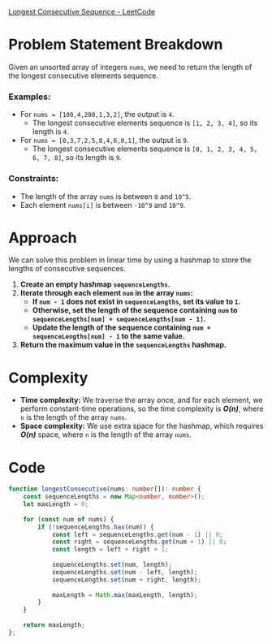 [Longest Consecutive Sequence - LeetCode](https://leetcode.com/problems/longest-consecutive-sequence/description/)

# Problem Statement Breakdown
Given an unsorted array of integers `nums`, we need to return the length of the longest consecutive elements sequence.

### Examples:
- For `nums = [100,4,200,1,3,2]`, the output is `4`.
  - The longest consecutive elements sequence is `[1, 2, 3, 4]`, so its length is `4`.
- For `nums = [0,3,7,2,5,8,4,6,0,1]`, the output is `9`.
  - The longest consecutive elements sequence is `[0, 1, 2, 3, 4, 5, 6, 7, 8]`, so its length is `9`.

### Constraints:
- The length of the array `nums` is between `0` and `10^5`.
- Each element `nums[i]` is between `-10^9` and `10^9`.

# Approach
We can solve this problem in linear time by using a hashmap to store the lengths of consecutive sequences.

1. **Create an empty hashmap `sequenceLengths`.**
2. **Iterate through each element `num` in the array `nums`:**
   - **If `num - 1` does not exist in `sequenceLengths`, set its value to `1`.**
   - **Otherwise, set the length of the sequence containing `num` to `sequenceLengths[num] + sequenceLengths[num - 1]`.**
   - **Update the length of the sequence containing `num + sequenceLengths[num] - 1` to the same value.**
3. **Return the maximum value in the `sequenceLengths` hashmap.**

# Complexity
- **Time complexity:** We traverse the array once, and for each element, we perform constant-time operations, so the time complexity is ***O(n)***, where `n` is the length of the array `nums`.
- **Space complexity:** We use extra space for the hashmap, which requires ***O(n)*** space, where `n` is the length of the array `nums`.

# Code

```typescript
function longestConsecutive(nums: number[]): number {
    const sequenceLengths = new Map<number, number>();
    let maxLength = 0;
    
    for (const num of nums) {
        if (!sequenceLengths.has(num)) {
            const left = sequenceLengths.get(num - 1) || 0;
            const right = sequenceLengths.get(num + 1) || 0;
            const length = left + right + 1;
            
            sequenceLengths.set(num, length);
            sequenceLengths.set(num - left, length);
            sequenceLengths.set(num + right, length);
            
            maxLength = Math.max(maxLength, length);
        }
    }
    
    return maxLength;
};
```